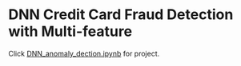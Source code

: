 # DNN Credit Card Fraud Detection with Multi-feature
Click [DNN_anomaly_dection.ipynb](https://nbviewer.jupyter.org/github/ginochen/DNN_anomaly_detection/blob/master/DNN_anomaly_detection.ipynb) for project.
